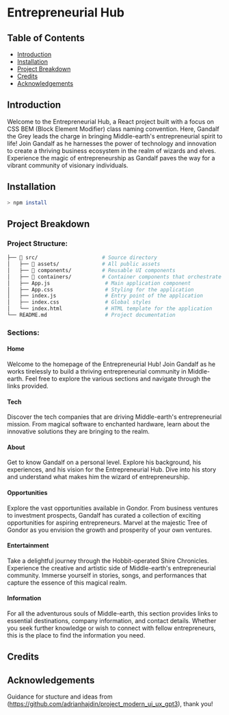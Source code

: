 # Entrepreneurial Hub

## Table of Contents
- [Introduction](#introduction)
- [Installation](#installation)
- [Project Breakdown](#project-breakdown)
- [Credits](#credits)
- [Acknowledgements](#acknowledgements)

## Introduction
Welcome to the Entrepreneurial Hub, a React project built with a focus on CSS BEM (Block Element Modifier) class naming convention. Here, Gandalf the Grey leads the charge in bringing Middle-earth's entrepreneurial spirit to life! Join Gandalf as he harnesses the power of technology and innovation to create a thriving business ecosystem in the realm of wizards and elves. Experience the magic of entrepreneurship as Gandalf paves the way for a vibrant community of visionary individuals.

## Installation 
```sh
> npm install 
```
## Project Breakdown

### Project Structure:
```sh 
├── 📂 src/                     # Source directory
│   ├── 📂 assets/              # All public assets
│   ├── 📂 components/          # Reusable UI components
│   ├── 📂 containers/          # Container components that orchestrate data and UI
│   ├── App.js                  # Main application component
│   ├── App.css                 # Styling for the application
│   ├── index.js                # Entry point of the application
│   ├── index.css               # Global styles
│   └── index.html              # HTML template for the application
└── README.md                   # Project documentation

```
### Sections:

#### Home

Welcome to the homepage of the Entrepreneurial Hub! Join Gandalf as he works tirelessly to build a thriving entrepreneurial community in Middle-earth. Feel free to explore the various sections and navigate through the links provided.

#### Tech

Discover the tech companies that are driving Middle-earth's entrepreneurial mission. From magical software to enchanted hardware, learn about the innovative solutions they are bringing to the realm.

#### About

Get to know Gandalf on a personal level. Explore his background, his experiences, and his vision for the Entrepreneurial Hub. Dive into his story and understand what makes him the wizard of entrepreneurship.

#### Opportunities

Explore the vast opportunities available in Gondor. From business ventures to investment prospects, Gandalf has curated a collection of exciting opportunities for aspiring entrepreneurs. Marvel at the majestic Tree of Gondor as you envision the growth and prosperity of your own ventures.

#### Entertainment

Take a delightful journey through the Hobbit-operated Shire Chronicles. Experience the creative and artistic side of Middle-earth's entrepreneurial community. Immerse yourself in stories, songs, and performances that capture the essence of this magical realm.

#### Information

For all the adventurous souls of Middle-earth, this section provides links to essential destinations, company information, and contact details. Whether you seek further knowledge or wish to connect with fellow entrepreneurs, this is the place to find the information you need.

## Credits



## Acknowledgements


Guidance for stucture and ideas from (https://github.com/adrianhajdin/project_modern_ui_ux_gpt3), thank you!

